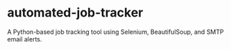 # automated-job-tracker
A Python-based job tracking tool using Selenium, BeautifulSoup, and SMTP email alerts.

